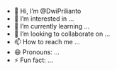 - 👋 Hi, I’m @DwiPrilianto
- 👀 I’m interested in ...
- 🌱 I’m currently learning ...
- 💞️ I’m looking to collaborate on ...
- 📫 How to reach me ...
- 😄 Pronouns: ...
- ⚡ Fun fact: ...

<!---
DwiPrilianto/DwiPrilianto is a ✨ special ✨ repository because its `README.md` (this file) appears on your GitHub profile.
You can click the Preview link to take a look at your changes.
--->
